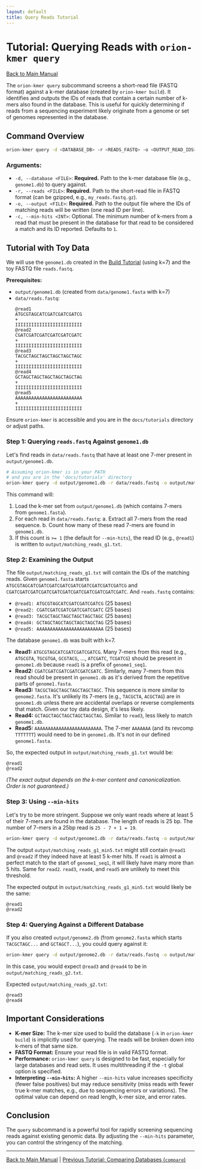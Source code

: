 ```yaml
---
layout: default
title: Query Reads Tutorial
---
```


# Tutorial: Querying Reads with `orion-kmer query`

[Back to Main Manual](../index.md)

The `orion-kmer query` subcommand screens a short-read file (FASTQ format) against a k-mer database (created by `orion-kmer build`). It identifies and outputs the IDs of reads that contain a certain number of k-mers also found in the database. This is useful for quickly determining if reads from a sequencing experiment likely originate from a genome or set of genomes represented in the database.

## Command Overview

```bash
orion-kmer query -d <DATABASE_DB> -r <READS_FASTQ> -o <OUTPUT_READ_IDS> [-c <MIN_HITS>]
```

### Arguments:

*   `-d, --database <FILE>`: **Required.** Path to the k-mer database file (e.g., `genome1.db`) to query against.
*   `-r, --reads <FILE>`: **Required.** Path to the short-read file in FASTQ format (can be gzipped, e.g., `my_reads.fastq.gz`).
*   `-o, --output <FILE>`: **Required.** Path to the output file where the IDs of matching reads will be written (one read ID per line).
*   `-c, --min-hits <INT>`: Optional. The minimum number of k-mers from a read that must be present in the database for that read to be considered a match and its ID reported. Defaults to `1`.

## Tutorial with Toy Data

We will use the `genome1.db` created in the [Build Tutorial](./build_tutorial.md) (using k=7) and the toy FASTQ file `reads.fastq`.

**Prerequisites:**
*   `output/genome1.db` (created from `data/genome1.fasta` with k=7)
*   `data/reads.fastq`:
    ```fastq
    @read1
    ATGCGTAGCATCGATCGATCGATCG
    +
    IIIIIIIIIIIIIIIIIIIIIIIII
    @read2
    CGATCGATCGATCGATCGATCGATC
    +
    IIIIIIIIIIIIIIIIIIIIIIIII
    @read3
    TACGCTAGCTAGCTAGCTAGCTAGC
    +
    IIIIIIIIIIIIIIIIIIIIIIIII
    @read4
    GCTAGCTAGCTAGCTAGCTAGCTAG
    +
    IIIIIIIIIIIIIIIIIIIIIIIII
    @read5
    AAAAAAAAAAAAAAAAAAAAAAAAA
    +
    IIIIIIIIIIIIIIIIIIIIIIIII
    ```

Ensure `orion-kmer` is accessible and you are in the `docs/tutorials` directory or adjust paths.

### Step 1: Querying `reads.fastq` Against `genome1.db`

Let's find reads in `data/reads.fastq` that have at least one 7-mer present in `output/genome1.db`.

```bash
# Assuming orion-kmer is in your PATH
# and you are in the 'docs/tutorials' directory
orion-kmer query -d output/genome1.db -r data/reads.fastq -o output/matching_reads_g1.txt
```

This command will:
1.  Load the k-mer set from `output/genome1.db` (which contains 7-mers from `genome1.fasta`).
2.  For each read in `data/reads.fastq`:
    a.  Extract all 7-mers from the read sequence.
    b.  Count how many of these read 7-mers are found in `genome1.db`.
3.  If this count is `>= 1` (the default for `--min-hits`), the read ID (e.g., `@read1`) is written to `output/matching_reads_g1.txt`.

### Step 2: Examining the Output

The file `output/matching_reads_g1.txt` will contain the IDs of the matching reads.
Given `genome1.fasta` starts `ATGCGTAGCATCGATCGATCGATCGATCGATCGATCGATCGATCG` and `CGATCGATCGATCGATCGATCGATCGATCGATCGATCGATCGATC`.
And `reads.fastq` contains:
- `@read1: ATGCGTAGCATCGATCGATCGATCG` (25 bases)
- `@read2: CGATCGATCGATCGATCGATCGATC` (25 bases)
- `@read3: TACGCTAGCTAGCTAGCTAGCTAGC` (25 bases)
- `@read4: GCTAGCTAGCTAGCTAGCTAGCTAG` (25 bases)
- `@read5: AAAAAAAAAAAAAAAAAAAAAAAAA` (25 bases)

The database `genome1.db` was built with k=7.
- **Read1:** `ATGCGTAGCATCGATCGATCGATCG`. Many 7-mers from this read (e.g., `ATGCGTA`, `TGCGTGA`, `GCGTACG`, ..., `ATCGATC`, `TCGATCG`) should be present in `genome1.db` because `read1` is a prefix of `genome1_seq1`.
- **Read2:** `CGATCGATCGATCGATCGATCGATC`. Similarly, many 7-mers from this read should be present in `genome1.db` as it's derived from the repetitive parts of `genome1.fasta`.
- **Read3:** `TACGCTAGCTAGCTAGCTAGCTAGC`. This sequence is more similar to `genome2.fasta`. It's unlikely its 7-mers (e.g., `TACGCTA`, `ACGCTAG`) are in `genome1.db` unless there are accidental overlaps or reverse complements that match. Given our toy data design, it's less likely.
- **Read4:** `GCTAGCTAGCTAGCTAGCTAGCTAG`. Similar to `read3`, less likely to match `genome1.db`.
- **Read5:** `AAAAAAAAAAAAAAAAAAAAAAAAA`. The 7-mer `AAAAAAA` (and its revcomp `TTTTTTT`) would need to be in `genome1.db`. It's not in our defined `genome1.fasta`.

So, the expected output in `output/matching_reads_g1.txt` would be:
```
@read1
@read2
```
*(The exact output depends on the k-mer content and canonicalization. Order is not guaranteed.)*

### Step 3: Using `--min-hits`

Let's try to be more stringent. Suppose we only want reads where at least 5 of their 7-mers are found in the database.
The length of reads is 25 bp. The number of 7-mers in a 25bp read is `25 - 7 + 1 = 19`.

```bash
orion-kmer query -d output/genome1.db -r data/reads.fastq -o output/matching_reads_g1_min5.txt -c 5
```
The output `output/matching_reads_g1_min5.txt` might still contain `@read1` and `@read2` if they indeed have at least 5 k-mer hits. If `read1` is almost a perfect match to the start of `genome1_seq1`, it will likely have many more than 5 hits. Same for `read2`. `read3`, `read4`, and `read5` are unlikely to meet this threshold.

The expected output in `output/matching_reads_g1_min5.txt` would likely be the same:
```
@read1
@read2
```

### Step 4: Querying Against a Different Database

If you also created `output/genome2.db` (from `genome2.fasta` which starts `TACGCTAGC...` and `GCTAGCT...`), you could query against it:
```bash
orion-kmer query -d output/genome2.db -r data/reads.fastq -o output/matching_reads_g2.txt -c 1
```
In this case, you would expect `@read3` and `@read4` to be in `output/matching_reads_g2.txt`.

Expected `output/matching_reads_g2.txt`:
```
@read3
@read4
```

## Important Considerations

*   **K-mer Size:** The k-mer size used to build the database (`-k` in `orion-kmer build`) is implicitly used for querying. The reads will be broken down into k-mers of that same size.
*   **FASTQ Format:** Ensure your read file is in valid FASTQ format.
*   **Performance:** `orion-kmer query` is designed to be fast, especially for large databases and read sets. It uses multithreading if the `-t` global option is specified.
*   **Interpreting `--min-hits`:** A higher `--min-hits` value increases specificity (fewer false positives) but may reduce sensitivity (miss reads with fewer true k-mer matches, e.g., due to sequencing errors or variations). The optimal value can depend on read length, k-mer size, and error rates.

## Conclusion

The `query` subcommand is a powerful tool for rapidly screening sequencing reads against existing genomic data. By adjusting the `--min-hits` parameter, you can control the stringency of the matching.

---
[Back to Main Manual](../index.md) | [Previous Tutorial: Comparing Databases (`compare`)](./compare_tutorial.md)
